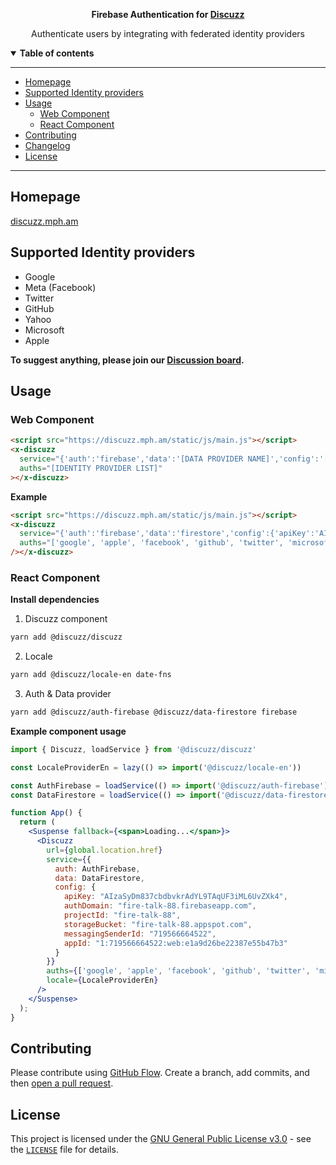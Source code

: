 <div align="center">
<b>

Firebase Authentication for [Discuzz](https://github.com/discuzz-app/discuzz)

</b>

Authenticate users by integrating with federated identity providers

</div>



<details open>
  <summary><b>Table of contents</b></summary>

---

- [Homepage](#homepage)
- [Supported Identity providers](#supported-identity-providers)
- [Usage](#usage)
	- [Web Component](#web-component)
	- [React Component](#react-component)
- [Contributing](#contributing)
- [Changelog](#changelog)
- [License](#license)

---

</details>

## **Homepage**

[discuzz.mph.am](https://discuzz.mph.am/)

## **Supported Identity providers**
- Google
- Meta (Facebook)
- Twitter
- GitHub
- Yahoo
- Microsoft
- Apple

**To suggest anything, please join our [Discussion board](https://github.com/discuzz-app/discuzz/discussions).**

## **Usage**

### **Web Component**

```html
<script src="https://discuzz.mph.am/static/js/main.js"></script>
<x-discuzz
  service="{'auth':'firebase','data':'[DATA PROVIDER NAME]','config':'[FIREBASE CONFIG]'}"
  auths="[IDENTITY PROVIDER LIST]"
></x-discuzz>
```

**Example**
```html
<script src="https://discuzz.mph.am/static/js/main.js"></script>
<x-discuzz
  service="{'auth':'firebase','data':'firestore','config':{'apiKey':'AIzaSyDm837cbdbvkrAdYL9TAqUF3iML6UvZXk4','authDomain':'fire-talk-88.firebaseapp.com','projectId':'fire-talk-88','storageBucket':'fire-talk-88.appspot.com','messagingSenderId':'719566664522','appId':'1:719566664522:web:e1a9d26be22387e55b47b3'}}"
  auths="['google', 'apple', 'facebook', 'github', 'twitter', 'microsoft', 'yahoo']"
/></x-discuzz>
```

### **React Component**

**Install dependencies**
1) Discuzz component
```bash
yarn add @discuzz/discuzz
```
2) Locale
```bash
yarn add @discuzz/locale-en date-fns
```
3) Auth & Data provider
```bash
yarn add @discuzz/auth-firebase @discuzz/data-firestore firebase
```

**Example component usage**
```jsx
import { Discuzz, loadService } from '@discuzz/discuzz'

const LocaleProviderEn = lazy(() => import('@discuzz/locale-en'))

const AuthFirebase = loadService(() => import('@discuzz/auth-firebase'))
const DataFirestore = loadService(() => import('@discuzz/data-firestore'))

function App() {
  return (
    <Suspense fallback={<span>Loading...</span>}>
      <Discuzz
        url={global.location.href}
        service={{
          auth: AuthFirebase,
          data: DataFirestore,
          config: {
            apiKey: "AIzaSyDm837cbdbvkrAdYL9TAqUF3iML6UvZXk4",
            authDomain: "fire-talk-88.firebaseapp.com",
            projectId: "fire-talk-88",
            storageBucket: "fire-talk-88.appspot.com",
            messagingSenderId: "719566664522",
            appId: "1:719566664522:web:e1a9d26be22387e55b47b3"
          }
        }}
        auths={['google', 'apple', 'facebook', 'github', 'twitter', 'microsoft', 'yahoo']}
        locale={LocaleProviderEn}
      />
    </Suspense>
  );
}
```


## **Contributing**

Please contribute using [GitHub Flow](https://guides.github.com/introduction/flow). Create a branch, add commits, and then [open a pull request](https://github.com/@discuzz/discuzz/compare).

## **License**

This project is licensed under the [GNU General Public License v3.0](https://opensource.org/licenses/gpl-3.0.html) - see the [`LICENSE`](LICENSE) file for details.
